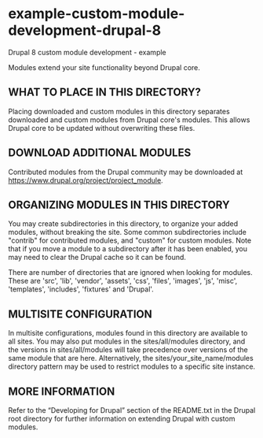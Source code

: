 # example-custom-module-development-drupal-8
Drupal 8 custom module development - example

Modules extend your site functionality beyond Drupal core.

WHAT TO PLACE IN THIS DIRECTORY?
--------------------------------

Placing downloaded and custom modules in this directory separates downloaded and
custom modules from Drupal core's modules. This allows Drupal core to be updated
without overwriting these files.

DOWNLOAD ADDITIONAL MODULES
---------------------------

Contributed modules from the Drupal community may be downloaded at
https://www.drupal.org/project/project_module.

ORGANIZING MODULES IN THIS DIRECTORY
------------------------------------

You may create subdirectories in this directory, to organize your added modules,
without breaking the site. Some common subdirectories include "contrib" for
contributed modules, and "custom" for custom modules. Note that if you move a
module to a subdirectory after it has been enabled, you may need to clear the
Drupal cache so it can be found.

There are number of directories that are ignored when looking for modules. These
are 'src', 'lib', 'vendor', 'assets', 'css', 'files', 'images', 'js', 'misc',
'templates', 'includes', 'fixtures' and 'Drupal'.

MULTISITE CONFIGURATION
-----------------------

In multisite configurations, modules found in this directory are available to
all sites. You may also put modules in the sites/all/modules directory, and the
versions in sites/all/modules will take precedence over versions of the same
module that are here. Alternatively, the sites/your_site_name/modules directory
pattern may be used to restrict modules to a specific site instance.

MORE INFORMATION
----------------

Refer to the “Developing for Drupal” section of the README.txt in the Drupal
root directory for further information on extending Drupal with custom modules.
